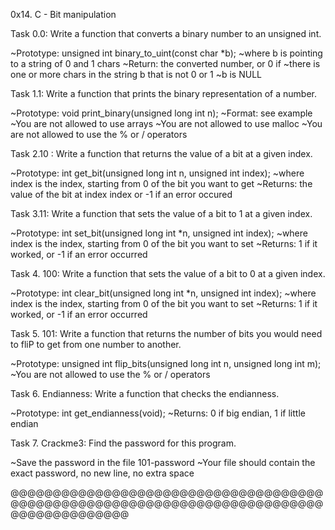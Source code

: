 0x14. C - Bit manipulation

Task 0.0:  Write a function that converts a binary number to an unsigned int.

~Prototype: unsigned int binary_to_uint(const char *b);
~where b is pointing to a string of 0 and 1 chars
~Return: the converted number, or 0 if
	~there is one or more chars in the string b that is not 0 or 1
	~b is NULL

Task 1.1: Write a function that prints the binary representation of a number.

~Prototype: void print_binary(unsigned long int n);
~Format: see example
~You are not allowed to use arrays
~You are not allowed to use malloc
~You are not allowed to use the % or / operators

Task 2.10 :  Write a function that returns the value of a bit at a given index.

~Prototype: int get_bit(unsigned long int n, unsigned int index);
~where index is the index, starting from 0 of the bit you want to get
~Returns: the value of the bit at index index or -1 if an error occured

Task 3.11:  Write a function that sets the value of a bit to 1 at a given index.

~Prototype: int set_bit(unsigned long int *n, unsigned int index);
~where index is the index, starting from 0 of the bit you want to set
~Returns: 1 if it worked, or -1 if an error occurred

Task 4. 100: Write a function that sets the value of a bit to 0 at a given index.

~Prototype: int clear_bit(unsigned long int *n, unsigned int index);
~where index is the index, starting from 0 of the bit you want to set
~Returns: 1 if it worked, or -1 if an error occurred

Task 5. 101: Write a function that returns the number of bits you would need to fliP
	to get from one number to another.

~Prototype: unsigned int flip_bits(unsigned long int n, unsigned long int m);
~You are not allowed to use the % or / operators

Task 6. Endianness:
Write a function that checks the endianness.

~Prototype: int get_endianness(void);
~Returns: 0 if big endian, 1 if little endian

Task 7. Crackme3: Find the password for this program.

~Save the password in the file 101-password
~Your file should contain the exact password, no new line, no extra space

@@@@@@@@@@@@@@@@@@@@@@@@@@@@@@@@@@@@@@@@@@@@@@@@@@@@@@@@@@@@@@@@@@@@@@@@@@@@@@@@@@@@@@@@
